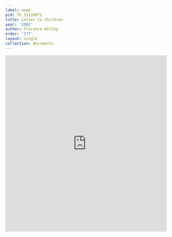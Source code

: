 ```yaml
---
label: nope
pid: fk_31110071
title: Letter to Children
year: '1902'
author: Florence Kelley
order: '277'
layout: single
collection: documents
---
```

<iframe src="https://northwestern.app.box.com/embed/s/6hyxowj8pxd7qiuhd5gs2t3gehu7p93y?sortColumn=date&view=list" width="100%" height="550" frameborder="0" allowfullscreen webkitallowfullscreen msallowfullscreen></iframe>
